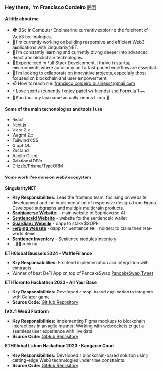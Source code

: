 ### Hey there, I'm Francisco Cordeiro 🇵🇹

#### A little about me
- 🎓 BSc in Computer Engineering currently exploring the forefront of Web3 technologies.
- 🔭 I'm currently working on building responsive and efficient Web3 applications with SingularityNET.
- 🌱 I’m constantly learning and currently diving deeper into advanced React and blockchain technologies.
- 💼 Experienced in Full Stack Development, I thrive in startup environments where autonomy and a fast-paced workflow are essential.
- 👯 I’m looking to collaborate on innovative projects, especially those focused on blockchain and user empowerment.
- 📫 How to reach me: [francisco.cordeiro.business@gmail.com](mailto:francisco.cordeiro.business@gmail.com)
- ⚡ Love sports (currently I enjoy padel w/ friends) and Formula 1 🏎️
- 💭 Fun fact: my last name actually means Lamb 🐑

#### Some of the main techonologies and tools I use
- React
- Next.js
- Viem 2.x
- Wagmi 2.x
- Tailwind CSS
- GraphQL
- Zustand
- Apollo Client
- Relational DB's
- Drizzle/Prisma/TypeORM

#### Some work I've done on web3 ecosystem

**SingularityNET**
- **Key Responsibilities:** Lead the frontend team, focusing on website development and the implementation of responsive designs from Figma. Developed subgraphs and multiple multichain products.
- [**Sophiaverse Website:**](https://www.sophiaverse.ai/) - main website of Sophiaverse AI
- [**SentienceId Website**](https://sentience.id/) - website for the sentienceId wallet
- [**Guardians Website**](https://guardians.sentience.id/) - dapp to stake $SOPH
- [**Forging Website**](https://forge.sophiaverse.ai/) - dapp for Sentience NFT holders to claim their real-world items
- [**Sentience Inventory**](https://inv.sophiaverse.ai/) - Sentience modules inventory
- ...🧑‍🍳cooking

**ETHGlobal Brussels 2024 - WaffleFinance**
- **Key Responsabilities:** Frontend implementation and integration with contracts
- Winner of best DeFi App on top of PancakeSwap [PancakeSwap Tweet](https://x.com/PancakeSwap/status/1812584895127998580?t=QtIKzQCJU-9_IMiHn85yUg&s=19)

**ETHToronto Hackathon 2023 - All Your Base**
- **Key Responsibilities:** Developed a map-based application to integrate with Galaxer game.
- **Source Code:** [GitHub Repository](https://github.com/GalaxerGames/AllYourBase)

**IVX.fi Web3 Platform**
- **Key Responsibilities:** Implementing Figma mockups to blockchain interactions in an agile manner. Working with websockets to get a seamless user experience with live data 
- **Source Code:** [GitHub Repository](https://github.com/c0rdeiro/amm_frontend)

**ETHGlobal Lisbon Hackathon 2023 - Kangaroo Court**
- **Key Responsibilities:** Developed a blockchain-based solution using cutting-edge Web3 technologies under time constraints.
- **Source Code:** [GitHub Repository](https://github.com/Kangaroo-Court/kc-frontend)
